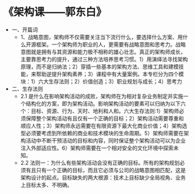 # 《架构课——郭东白》

- 一、开篇词
  - 1、战略意图，架构师不仅需要关注当下流行什么，要选择什么方案、用什么开源框架。一个架构师为职业的人，更需要有战略意图和思考力。战略意图就是拥有与其资源和能力极不相称的雄心壮志。真正的架构师成长，主要靠思考力的提升，通过三种方法培养思考习惯。1）用演绎法寻找架构原理，而不是归纳法；2）穿插一些基本的架构方法、思维工具和建模技能，来帮助逆提升架构素养；3）课程中有大量案例。本专栏分为四个模块：1）六大生存法则；2）价值创造；3）职业规划与成长；4）思考力
- 二、生存法则
  - 2.1 是什么在影响架构活动的成败，架构师在为相对复杂业务制定并实施一个结构化的方案，即为架构活动。影响架构活动的要素可以归纳为以下六个：目标、资源、行为、天时、地利和人和。六大生存法则:1）架构师必须保障整个架构活动有且仅有一个正确的目标；2）架构活动需要尊重和顺应人性；3）架构师永远需要在有限资源下最大化商业价值；4）架构选型必须要考虑到所依赖的商业和技术模块的生命周期。5）架构师需要在架构活动中不断干预活动的目标和内容，同时保证整个架构活动可以为企业注入外部适应性。6）架构师需要在一个相对安全的文化环境中探索未知。
  - 2.2 法则一：为什么有些架构活动会没有正确的目标。所有的架构规划必须有且只有一个正确的目标，而且它必须与公司的战略意图相匹配，这是架构设计的起点。目标缺失的两大根源：技术上目标缺少全局视角、业务上目标太多、不明确。